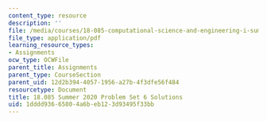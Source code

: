 ```yaml
---
content_type: resource
description: ''
file: /media/courses/18-085-computational-science-and-engineering-i-summer-2020/1dddd93665804a6beb123d93495f33bb_MIT18_085Summer20_PS6_sol.pdf
file_type: application/pdf
learning_resource_types:
- Assignments
ocw_type: OCWFile
parent_title: Assignments
parent_type: CourseSection
parent_uid: 12d2b394-4057-1956-a27b-4f3dfe56f484
resourcetype: Document
title: 18.085 Summer 2020 Problem Set 6 Solutions
uid: 1dddd936-6580-4a6b-eb12-3d93495f33bb
---
```

